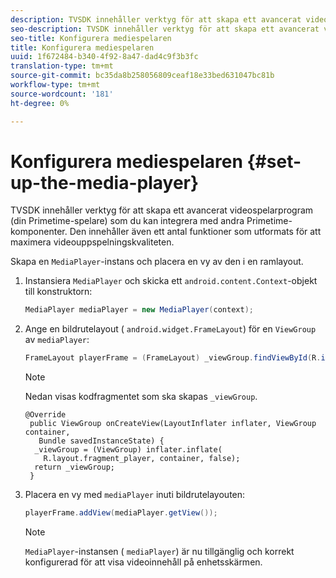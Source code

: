 ```yaml
---
description: TVSDK innehåller verktyg för att skapa ett avancerat videospelarprogram (din Primetime-spelare) som du kan integrera med andra Primetime-komponenter. Den innehåller även ett antal funktioner som utformats för att maximera videouppspelningskvaliteten.
seo-description: TVSDK innehåller verktyg för att skapa ett avancerat videospelarprogram (din Primetime-spelare) som du kan integrera med andra Primetime-komponenter. Den innehåller även ett antal funktioner som utformats för att maximera videouppspelningskvaliteten.
seo-title: Konfigurera mediespelaren
title: Konfigurera mediespelaren
uuid: 1f672484-b340-4f92-8a47-dad4c9f3b3fc
translation-type: tm+mt
source-git-commit: bc35da8b258056809ceaf18e33bed631047bc81b
workflow-type: tm+mt
source-wordcount: '181'
ht-degree: 0%

---
```



# Konfigurera mediespelaren {#set-up-the-media-player}

TVSDK innehåller verktyg för att skapa ett avancerat videospelarprogram (din Primetime-spelare) som du kan integrera med andra Primetime-komponenter. Den innehåller även ett antal funktioner som utformats för att maximera videouppspelningskvaliteten.

<!--<a id="section_1FE83A68DE624F20B52C0959851F5699"></a>-->

Skapa en `MediaPlayer`-instans och placera en vy av den i en ramlayout.

1. Instansiera `MediaPlayer` och skicka ett `android.content.Context`-objekt till konstruktorn:

   ```java
   MediaPlayer mediaPlayer = new MediaPlayer(context);
   ```

1. Ange en bildrutelayout ( `android.widget.FrameLayout`) för en `ViewGroup` av `mediaPlayer`:

   ```java
   FrameLayout playerFrame = (FrameLayout) _viewGroup.findViewById(R.id.playerFrame);
   ```

   >[!NOTE]
   >
   >Nedan visas kodfragmentet som ska skapas `_viewGroup`.

   ```
   @Override 
    public ViewGroup onCreateView(LayoutInflater inflater, ViewGroup container, 
      Bundle savedInstanceState) { 
     _viewGroup = (ViewGroup) inflater.inflate( 
       R.layout.fragment_player, container, false); 
     return _viewGroup; 
    }
   ```

1. Placera en vy med `mediaPlayer` inuti bildrutelayouten:

   ```java
   playerFrame.addView(mediaPlayer.getView());
   ```

   >[!NOTE]
   >
   >`MediaPlayer`-instansen ( `mediaPlayer`) är nu tillgänglig och korrekt konfigurerad för att visa videoinnehåll på enhetsskärmen.
